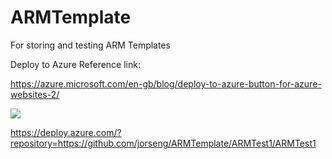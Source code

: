 # ARMTemplate
For storing and testing ARM Templates


Deploy to Azure Reference link:

https://azure.microsoft.com/en-gb/blog/deploy-to-azure-button-for-azure-websites-2/


<a href="https://azuredeploy.net/?repository=https://github.com/jorseng/ARMTemplate/ARMTest1/ARMTest1" target="_blank">
    <img src="http://azuredeploy.net/deploybutton.png"/>
</a>

https://deploy.azure.com/?repository=https://github.com/jorseng/ARMTemplate/ARMTest1/ARMTest1
